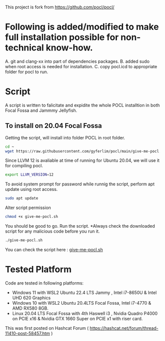 This project is fork from https://github.com/pocl/pocl/

# Following is added/modified to make full installation possible for non-technical know-how.

A. git and clang-xx into part of dependencies packages.
B. added sudo when root access is needed for installation.
C. copy pocl.icd to appropriate folder for pocl to run.

# Script
A script is written to falicitate and expidite the whole POCL installtion in both Focal Fossa and Jammmy Jellyfish.
## To install on 20.04 Focal Fossa
Getting the script, will install into folder POCL in root folder.
```bash
cd ~
wget https://raw.githubusercontent.com/gyferlim/pocl/main/give-me-pocl.sh
```
Since LLVM 12 is avaliable at time of running for Ubuntu 20.04, we will use it for compiling pocl.
```bash
export LLVM_VERSION=12
```
To avoid system prompt for password while runnig the script, perform apt update using root access.
```bash
sudo apt update
```
Alter script permission
```bash
chmod +x give-me-pocl.sh
```
You should be good to go. Run the script.
*Always check the downloaded script for any malicious code before you run it.
```bash
./give-me-pocl.sh
```

You can check the script here :  [give-me-pocl.sh](./give-me-pocl.sh)

# Tested Platform
Code are tested in following platforms:
- Windows 11 with WSL2 Ubuntu 22.4 LTS Jammy , Intel i7-8650U & Intel UHD 620 Graphics
- Windows 10 with WSL2 Ubuntu 20.4LTS Focal Fossa, Intel i7-4770 & AMD RX580 8GB.
- Linux 20.04 LTS Focal Fossa with 4th Haswell i3 , Nvidia Quadro P4000 on PCIE x16 & Nvidia GTX 1660 Super on PCIE x1 with riser card.

This was first posted on Hashcat Forum ( https://hashcat.net/forum/thread-11410-post-58457.htm )
